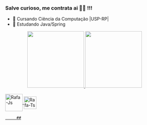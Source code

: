 ### Salve curioso, me contrata ai 👨‍💻 !!! 

- 🔭 Cursando Ciência da Computação |USP-RP|
- 🌱 Estudando Java/Spring


<!--
**pedrohspassos/pedrohspassos** is a ✨ _special_ ✨ repository because its `README.md` (this file) appears on your GitHub profile.

-->
<div align="center">
  <a href="https://github.com/pedrohspassos">
  <img height="180em" src="https://github-readme-stats.vercel.app/api?username=pedrohspassos&show_icons=true&theme=dracula&include_all_commits=true&count_private=true"/>
  <img height="180em" src="https://github-readme-stats.vercel.app/api/top-langs/?username=pedrohspassos&layout=compact&langs_count=7&theme=dracula"/>
</div>

<div style="display: inline_block"><br>
  <img align="center" alt="Rafa-Js" height="55" width="55" src="https://cdn.jsdelivr.net/gh/devicons/devicon/icons/mysql/mysql-original-wordmark.svg" />
  <img align="center" alt="Rafa-Ts" height="40" width="40" src="https://cdn.jsdelivr.net/gh/devicons/devicon/icons/cplusplus/cplusplus-original.svg" />
  <img align="right" height="150" style="border-radius:50px;"    
</div>
       
         ##
 
   
           

            
          
          
